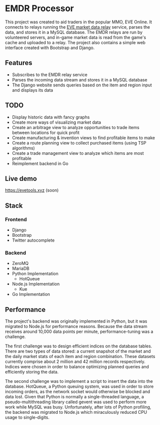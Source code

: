 # EMDR Processor

This project was created to aid traders in the popular MMO, EVE Online. It connects to relays running the [EVE market data relay](https://github.com/gtaylor/EVE-Market-Data-Relay) service, parses the data, and stores it in a MySQL database. The EMDR relays are run by volunteered servers, and in-game market data is read from the game's cache and uploaded to a relay. The project also contains a simple web interface created with Bootstrap and Django. 

## Features

 - Subscribes to the EMDR relay service
 - Parses the incoming data stream and stores it in a MySQL database
 - The Django website sends queries based on the item and region input and displays its data

## TODO

 - Display historic data with fancy graphs
 - Create more ways of visualizing market data
 - Create an arbitrage view to analyze opportunities to trade items between locations for quick profit
 - Create manufacturing & invention views to find profitable items to make
 - Create a route planning view to collect purchased items (using TSP algorithms)
 - Create a trade management view to analyze which items are most profitable
 - Reimplement backend in Go

## Live demo
https://evetools.xyz (soon)

## Stack
### Frontend
 - Django
 - Bootstrap
 - Twitter autocomplete
 
### Backend
 - ZeroMQ
 - MariaDB
 - Python Implementation
   - HotQueue
 - Node.js Implementation
   - Kue
 - Go Implementation

## Performance

The project's backend was originally implemented in Python, but it was migrated to Node.js for performance reasons. Because the data stream receives around 10,000 data points per minute, performance-tuning was a challenge. 

The first challenge was to design efficient indices on the database tables. There are two types of data stored: a current snapshot of the market and the daily market stats of each item and region combination. These datasets currently comprise about 2 million and 42 million records respectively. Indices were chosen in order to balance optimizing planned queries and efficiently storing the data.

The second challenge was to implement a script to insert the data into the database. HotQueue, a Python queuing system, was used in order to store incoming orders, as the network socket would otherwise be blocked and data lost. Given that Python is normally a single-threaded language, a pseudo-multithreading library called gevent was used to perform more work while MySQL was busy. Unfortunately, after lots of Python profiling, the backend was migrated to Node.js which miraculously reduced CPU usage to single-digits.
